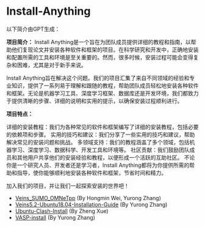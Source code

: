 # Install-Anything

以下简介由GPT生成：

**项目简介：**
Install Anything是一个旨在为团队成员提供详细的教程和指南，以帮助他们复现论文并安装各种软件和框架的项目。在科学研究和开发中，正确地安装和配置所需的工具和环境是至关重要的。然而，很多时候，安装过程可能会变得复杂和困难，尤其是对于新手来说。

Install Anything旨在解决这个问题。我们的项目汇集了来自不同领域的经验和专业知识，提供了一系列易于理解和跟随的教程，帮助团队成员轻松地安装各种软件和框架。无论是机器学习工具、深度学习框架、数据库还是开发环境，我们都致力于提供清晰的步骤、详细的说明和实用的提示，以确保安装过程顺利进行。

**项目特点：**

详细的安装教程：我们为各种常见的软件和框架编写了详细的安装教程，包括必要的依赖项和步骤。
实用的技巧和建议：我们分享了一些实用的技巧和建议，帮助解决常见的安装问题和挑战。
多领域支持：我们的教程涵盖了多个领域，包括机器学习、深度学习、数据科学、开发工具和环境等。
社区贡献：我们鼓励团队成员和其他用户共享他们的安装经验和教程，以便形成一个活跃的互助社区。
不论你是一个研究人员、开发者还是学习者，Install Anything都将为你提供所需的帮助和指导，使你能够顺利地安装各种软件和框架，节省时间和精力。

加入我们的项目，并让我们一起探索安装的世界吧！

- [Veins_SUMO_OMNeTpp](https://github.com/Internet-of-Vehicles-Code/Veins_SUMO_OMNeTpp/blob/master/Veins_SUMO_OMNeT%2B%2B.md) (By Hongmin Wei, Yurong Zhang)
- [Veins5.2-Ubuntu18.04-Installation-Guide](https://github.com/Yrongovo/Veins5.2-Ubuntu18.04-Installation-Guide) (By Yurong Zhang)
- [Ubuntu-Clash-Install](./Clash/ubuntu_clash_install.md) (By Zheng Xue)
- [VASP-install](https://github.com/Yrongovo/VASP) (By Yurong Zhang)